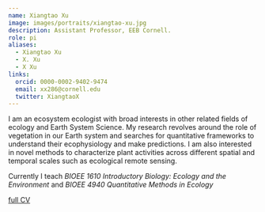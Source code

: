 ```yaml
---
name: Xiangtao Xu
image: images/portraits/xiangtao-xu.jpg
description: Assistant Professor, EEB Cornell. 
role: pi
aliases:
  - Xiangtao Xu
  - X. Xu
  - X Xu
links:
  orcid: 0000-0002-9402-9474
  email: xx286@cornell.edu
  twitter: XiangtaoX
---
```


I am an ecosystem ecologist with broad interests in other related fields of ecology and Earth System Science.
My research revolves around the role of vegetation in our Earth system and searches for quantitative frameworks to understand their ecophysiology and make predictions.
I am also interested in novel methods to characterize plant activities across different spatial and temporal scales such as ecological remote sensing.

Currently I teach *BIOEE 1610 Introductory Biology: Ecology and the Environment* and *BIOEE 4940 Quantitative Methods in Ecology*


[full CV](https://docs.google.com/document/d/1o6VspwBWYJ0h-pIDAzkIfkuARvH4BGDx/edit?usp=sharing&ouid=107075740368533912664&rtpof=true&sd=true)
